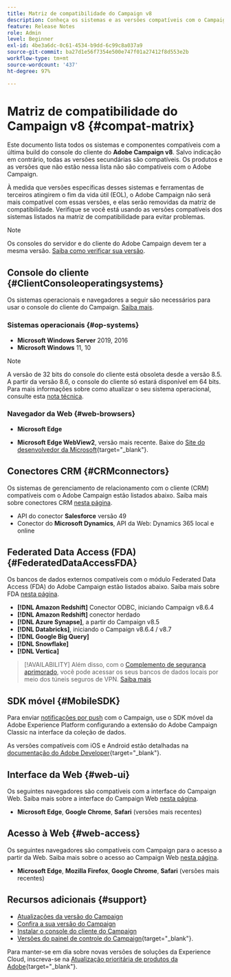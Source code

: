 ```yaml
---
title: Matriz de compatibilidade do Campaign v8
description: Conheça os sistemas e as versões compatíveis com o Campaign v8
feature: Release Notes
role: Admin
level: Beginner
exl-id: 4be3a6dc-0c61-4534-b9dd-6c99c8a037a9
source-git-commit: ba27d1e56f7354e500e747f01a27412f8d553e2b
workflow-type: tm+mt
source-wordcount: '437'
ht-degree: 97%

---
```


# Matriz de compatibilidade do Campaign v8 {#compat-matrix}

Este documento lista todos os sistemas e componentes compatíveis com a última build do console do cliente do **Adobe Campaign v8**. Salvo indicação em contrário, todas as versões secundárias são compatíveis. Os produtos e as versões que não estão nessa lista não são compatíveis com o Adobe Campaign.

À medida que versões específicas desses sistemas e ferramentas de terceiros atingirem o fim da vida útil (EOL), o Adobe Campaign não será mais compatível com essas versões, e elas serão removidas da matriz de compatibilidade. Verifique se você está usando as versões compatíveis dos sistemas listados na matriz de compatibilidade para evitar problemas.

>[!NOTE]
>
>Os consoles do servidor e do cliente do Adobe Campaign devem ter a mesma versão. [Saiba como verificar sua versão](upgrades.md#version).

## Console do cliente {#ClientConsoleoperatingsystems}

Os sistemas operacionais e navegadores a seguir são necessários para usar o console do cliente do Campaign. [Saiba mais](connect.md).

### Sistemas operacionais {#op-systems}

* **Microsoft Windows Server** 2019, 2016
* **Microsoft Windows** 11, 10

>[!NOTE]
>A versão de 32 bits do console do cliente está obsoleta desde a versão 8.5. A partir da versão 8.6, o console do cliente só estará disponível em 64 bits. Para mais informações sobre como atualizar o seu sistema operacional, consulte esta [nota técnica](../../technotes/upgrades/console.md).

### Navegador da Web {#web-browsers}

* **Microsoft Edge**

* **Microsoft Edge WebView2**, versão mais recente. Baixe do [Site do desenvolvedor da Microsoft](http://www.adobe.com/go/acc-ms-webview2-runtime-download_br){target="_blank"}.

## Conectores CRM {#CRMconnectors}

Os sistemas de gerenciamento de relacionamento com o cliente (CRM) compatíveis com o Adobe Campaign estão listados abaixo. Saiba mais sobre conectores CRM [nesta página](../connect/crm.md).

* API do conector **Salesforce** versão 49
* Conector do **Microsoft Dynamics**, API da Web: Dynamics 365 local e online

## Federated Data Access (FDA){#FederatedDataAccessFDA}

Os bancos de dados externos compatíveis com o módulo Federated Data Access (FDA) do Adobe Campaign estão listados abaixo. Saiba mais sobre FDA [nesta página](../connect/fda.md).

* **[!DNL Amazon Redshift]** Conector ODBC, iniciando Campaign v8.6.4
* **[!DNL Amazon Redshift]** conector herdado
* **[!DNL Azure Synapse]**, a partir do Campaign v8.5
* **[!DNL Databricks]**, iniciando o Campaign v8.6.4 / v8.7
* **[!DNL Google Big Query]**
* **[!DNL Snowflake]**
* **[!DNL Vertica]**


>[!AVAILABILITY]
>Além disso, com o [Complemento de segurança aprimorado](../config/enhanced-security.md#secure-vpn-tunneling), você pode acessar os seus bancos de dados locais por meio dos túneis seguros de VPN. [Saiba mais](../config/enhanced-security.md#vpn-callouts)

## SDK móvel {#MobileSDK}

Para enviar [notificações por push](../send/push.md) com o Campaign, use o SDK móvel da Adobe Experience Platform configurando a extensão do Adobe Campaign Classic na interface da coleção de dados.

As versões compatíveis com iOS e Android estão detalhadas na [documentação do Adobe Developer](https://developer.adobe.com/client-sdks/home/){target="_blank"}.

## Interface da Web {#web-ui}

Os seguintes navegadores são compatíveis com a interface do Campaign Web. Saiba mais sobre a interface do Campaign Web [nesta página](campaign-ui.md#ac-web-ui).

* **Microsoft Edge**, **Google Chrome**, **Safari** (versões mais recentes)

## Acesso à Web {#web-access}

Os seguintes navegadores são compatíveis com Campaign para o acesso a partir da Web. Saiba mais sobre o acesso ao Campaign Web [nesta página](connect.md#web-access).

* **Microsoft Edge**, **Mozilla Firefox**, **Google Chrome**, **Safari** (versões mais recentes)

## Recursos adicionais {#support}

* [Atualizações da versão do Campaign](upgrades.md)
* [Confira a sua versão do Campaign](upgrades.md#version)
* [Instalar o console do cliente do Campaign](connect.md)
* [Versões do painel de controle do Campaign](https://experienceleague.adobe.com/docs/control-panel/using/release-notes.html?lang=pt-BR){target="_blank"}.

Para manter-se em dia sobre novas versões de soluções da Experience Cloud, inscreva-se na [Atualização prioritária de produtos da Adobe](https://www.adobe.com/br/subscription/priority-product-update.html){target="_blank"}.